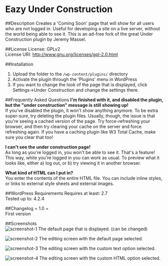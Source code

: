 # Eazy Under Construction
##Description
Creates a 'Coming Soon' page that will show for all users who are not logged in. Useful for developing a site on a live server, without the world being able to see it. This is an ad-free fork of the great Under Construction plugin by Jeremy Massel.

##License
License: GPLv2  
License URI: http://www.gnu.org/licenses/gpl-2.0.html  

##Installation
1. Upload the folder to the `/wp-content/plugins/` directory
2. Activate the plugin through the 'Plugins' menu in WordPress
3. If you want to change the look of the page that is displayed, click Settings->Under Construction and change the settings there.

##Frequently Asked Questions 
**I'm finished with it, and disabled the plugin, but the "under construction" message is still showing up!**  
If you've disabled the plugin, it won't show anything anymore. To be extra super-sure, try deleting the plugin files. Usually, though, the issue is that you're seeing a cached version of the page. Try force-refreshing your browser, and then try clearing your cache on the server and force refreshing again. If you have a caching plugin like W3 Total Cache, make sure you clear that too!  
  
**I can't see the under construction page!**  
As long as you're logged in, you won't be able to see it. That's a feature! This way, while you're logged in you can work as usual. To preview what it looks like, either a) log out, or b) try viewing it in another browser.  
  
**What kind of HTML can I put in?**  
You enter the contents of the entire HTML file. You can include inline styles, or links to external style sheets and external images.  

##WordPress Requirements
Requires at least: 2.7  
Tested up to: 4.2.4  

##Changelog
= 1.0 =  
First version


##Screenshots  
![screenshot-1](https://cloud.githubusercontent.com/assets/6818209/12076955/41f735e6-b18a-11e5-94c3-ec47fe8d68ab.png)
The default page that is displayed. (can be changed)  

![screenshot-2](https://cloud.githubusercontent.com/assets/6818209/12076957/41f8d248-b18a-11e5-8969-304628e3e0e9.png)
The editing screen with the default page selected.  

![screenshot-3](https://cloud.githubusercontent.com/assets/6818209/12076958/41f96366-b18a-11e5-8042-4146dcba82a1.png)
The editing screen with the custom text option selected.  

![screenshot-4](https://cloud.githubusercontent.com/assets/6818209/12076956/41f87d66-b18a-11e5-89f8-b9e71ff7ebeb.png)
The editing screen with the custom HTML option selected.  

